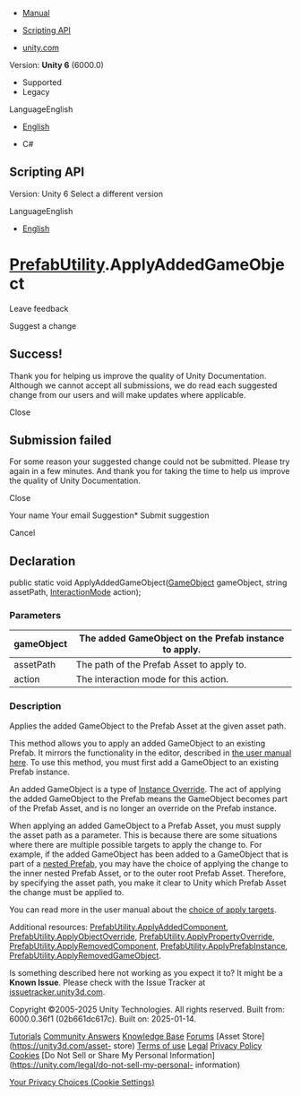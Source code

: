 [ ]()

  * [Manual](../Manual/index.html)
  * [Scripting API](../ScriptReference/index.html)

  * [unity.com](https://unity.com/)

Version: **Unity 6** (6000.0)

  * Supported
  * Legacy

LanguageEnglish

  * [English]()

  * C#

[ ](https://docs.unity3d.com)

## Scripting API

Version: Unity 6 Select a different version

LanguageEnglish

  * [English]()

#  [PrefabUtility](PrefabUtility.html).ApplyAddedGameObject

Leave feedback

Suggest a change

## Success!

Thank you for helping us improve the quality of Unity Documentation. Although
we cannot accept all submissions, we do read each suggested change from our
users and will make updates where applicable.

Close

## Submission failed

For some reason your suggested change could not be submitted. Please <a>try
again</a> in a few minutes. And thank you for taking the time to help us
improve the quality of Unity Documentation.

Close

Your name Your email Suggestion* Submit suggestion

Cancel

[ ]()

## Declaration

public static void ApplyAddedGameObject([GameObject](GameObject.html)
gameObject, string assetPath, [InteractionMode](InteractionMode.html) action);

### Parameters

gameObject | The added GameObject on the Prefab instance to apply.  
---|---  
assetPath | The path of the Prefab Asset to apply to.  
action | The interaction mode for this action.  
  
### Description

Applies the added GameObject to the Prefab Asset at the given asset path.

This method allows you to apply an added GameObject to an existing Prefab. It
mirrors the functionality in the editor, described in [the user manual
here](../Manual/PrefabOverridesMultiLevel.html). To use this method, you must
first add a GameObject to an existing Prefab instance.  
  
An added GameObject is a type of [Instance
Override](../Manual/PrefabInstanceOverrides.html). The act of applying the
added GameObject to the Prefab means the GameObject becomes part of the Prefab
Asset, and is no longer an override on the Prefab instance.  
  
When applying an added GameObject to a Prefab Asset, you must supply the asset
path as a parameter. This is because there are some situations where there are
multiple possible targets to apply the change to. For example, if the added
GameObject has been added to a GameObject that is part of a [nested
Prefab](../Manual/NestedPrefabs.html), you may have the choice of applying the
change to the inner nested Prefab Asset, or to the outer root Prefab Asset.
Therefore, by specifying the asset path, you make it clear to Unity which
Prefab Asset the change must be applied to.  
  
You can read more in the user manual about the [choice of apply
targets](../Manual/PrefabOverridesMultiLevel.html).  
  
Additional resources:
[PrefabUtility.ApplyAddedComponent](PrefabUtility.ApplyAddedComponent.html),
[PrefabUtility.ApplyObjectOverride](PrefabUtility.ApplyObjectOverride.html),
[PrefabUtility.ApplyPropertyOverride](PrefabUtility.ApplyPropertyOverride.html),
[PrefabUtility.ApplyRemovedComponent](PrefabUtility.ApplyRemovedComponent.html),
[PrefabUtility.ApplyPrefabInstance](PrefabUtility.ApplyPrefabInstance.html),
[PrefabUtility.ApplyRemovedGameObject](PrefabUtility.ApplyRemovedGameObject.html).

Is something described here not working as you expect it to? It might be a
**Known Issue**. Please check with the Issue Tracker at
[issuetracker.unity3d.com](https://issuetracker.unity3d.com).

Copyright ©2005-2025 Unity Technologies. All rights reserved. Built from:
6000.0.36f1 (02b661dc617c). Built on: 2025-01-14.

[Tutorials](https://unity3d.com/learn) [Community
Answers](https://answers.unity3d.com) [Knowledge
Base](https://support.unity3d.com/hc/en-us)
[Forums](https://forum.unity3d.com) [Asset Store](https://unity3d.com/asset-
store) [Terms of use](https://docs.unity3d.com/Manual/TermsOfUse.html)
[Legal](https://unity.com/legal) [Privacy
Policy](https://unity.com/legal/privacy-policy)
[Cookies](https://unity.com/legal/cookie-policy) [Do Not Sell or Share My
Personal Information](https://unity.com/legal/do-not-sell-my-personal-
information)

[Your Privacy Choices (Cookie Settings)](javascript:void\(0\);)

